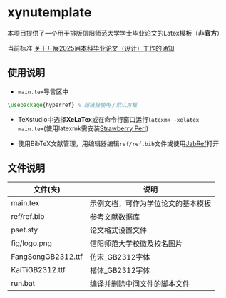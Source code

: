 # xynutemplate

本项目提供了一个用于排版信阳师范大学学士毕业论文的Latex模板（**非官方**）

当前标准 [关于开展2025届本科毕业论文（设计）工作的通知](http://jwc.xynu.edu.cn/info/1038/9746.htm)

## 使用说明

* ```main.tex```导言区中
```tex
\usepackage{hyperref} % 超链接使用了默认方框
```

* TeXstudio中选择**XeLaTex**或在命令行窗口运行```latexmk -xelatex main.tex```(使用latexmk需安装[Strawberry Perl](https://strawberryperl.com/))

* 使用BibTeX文献管理，用编辑器编辑```ref/ref.bib```文件或使用[JabRef](https://www.jabref.org/)打开

## 文件说明

| 文件(夹)     | 说明                               |
| ------------ | ---------------------------------- |
| main.tex     | 示例文档，可作为学位论文的基本模板 |
| ref/ref.bib  | 参考文献数据库                     |
| pset.sty     | 论文格式设置文件                   |
| fig/logo.png | 信阳师范大学校徽及校名图片         |
| FangSongGB2312.ttf | 仿宋_GB2312字体         |
| KaiTiGB2312.ttf | 楷体_GB2312字体      |
| run.bat | 编译并删除中间文件的脚本文件 |